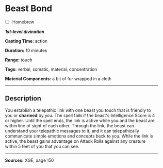 # Beast Bond

- [ ] Homebrew

***1st-level divination***

**Casting Time:** action

**Duration:** 10 minutes

**Range:** touch

**Tags:** verbal, somatic, material, concentration

**Material Components:** a bit of fur wrapped in a cloth

---

## Description
You establish a telepathic link with one beast you touch that is friendly to you or **charmed** by you.
The spell fails if the beast's Intelligence Score is 4 or higher.
Until the spell ends, the link is active while you and the beast are within line of sight of each other.
Through the link, the beast can understand your telepathic messages to it, and it can telepathically communicate simple emotions and concepts back to you.
While the link is active, the beast gains advantage on Attack Rolls against any creature within 5 feet of you that you can see.

---

**Sources:** XGE, page 150
